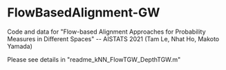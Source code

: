 # FlowBasedAlignment-GW
Code and data for "Flow-based Alignment Approaches for Probability Measures in Different Spaces" -- AISTATS 2021 (Tam Le, Nhat Ho, Makoto Yamada)

Please see details in "readme_kNN_FlowTGW_DepthTGW.m"



